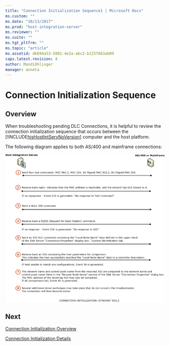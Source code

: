```yaml
---
title: "Connection Initialization Sequence1 | Microsoft Docs"
ms.custom: ""
ms.date: "10/13/2017"
ms.prod: "host-integration-server"
ms.reviewer: ""
ms.suite: ""
ms.tgt_pltfrm: ""
ms.topic: "article"
ms.assetid: d6694a53-5001-4e2a-abc2-b1257663ab09
caps.latest.revision: 4
author: MandiOhlinger
manager: anneta
---
```

# Connection Initialization Sequence

## Overview
When troubleshooting pending DLC Connections, it is helpful to review the connection initialization sequence that occurs between the [!INCLUDE[hisHostIntServNoVersion](../core/includes/hishostintservnoversion-md.md)] computer and the host platform.  
  
 The following diagram applies to both AS/400 and mainframe connections:  
  
 ![](../core/media/trb-handshake.gif)  

## Next
  
 [Connection Initialization Overview](../core/connection-initialization-overview.md)  
  
 [Connection Initialization Details](../core/connection-initialization-details.md)